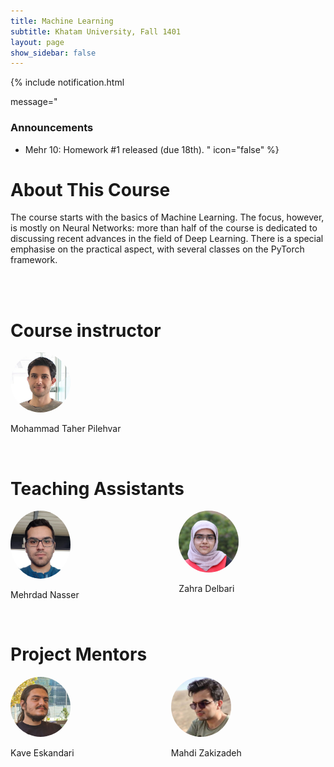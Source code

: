 ```yaml
---
title: Machine Learning
subtitle: Khatam University, Fall 1401
layout: page
show_sidebar: false
---
```


{% include notification.html

message="
### Announcements
* Mehr 10: Homework #1 released (due 18th).
" 
icon="false"
%}

# About This Course
The course starts with the basics of Machine Learning. The focus, however, is mostly on Neural Networks: more than half of the course is dedicated to discussing recent advances in the field of Deep Learning. There is a special emphasise on the practical aspect, with several classes on the PyTorch framework.



<div class="container">
 <br><br>
 
 <div class="columns is-multiline">            
  <div class="column is-desktop is-half-desktop is-one-third-widescreen">
   <h1>
    Course instructor
   </h1>
   <div class="columns is-multiline">
    <div class="column is-6 has-text-centered">
     <img src="assets/img/taher.jpg" height="auto" width="96" style="border-radius:100%">
     <p class="subtitle is-5">Mohammad Taher Pilehvar</p>
    </div>
   </div>
  </div>
 </div>
 
 <br>
 
 <div class="columns is-multiline">        
 
  <div class="column is-desktop is-half-widescreen">
   <h1>
    Teaching Assistants
   </h1>
   <div class="columns is-multiline">
    <div class="column is-3 has-text-centered">
     <img src="assets/img/nasser.jpg" height="auto" width="96" style="border-radius:100%">
     <p class="subtitle is-5">Mehrdad Nasser</p>
    </div>
    <div class="column is-3 has-text-centered">
     <img src="assets/img/delbari.jpg" height="auto" width="96" style="border-radius:100%">
     <p class="subtitle is-5">Zahra Delbari</p>
    </div>
   </div>
   </div>
   </div>
   
   <br>
  
  <div class="columns is-multiline">        
 
  <div class="column is-desktop is-half-widescreen">
   <h1>
    Project Mentors
   </h1>
   <div class="columns is-multiline">
    <div class="column is-3 has-text-centered">
     <img src="assets/img/kave.jpg" height="auto" width="96" style="border-radius:100%">
     <p class="subtitle is-5">Kave Eskandari</p>
    </div>
    <div class="column is-3 has-text-centered">
     <img src="assets/img/mahdi.jpg" height="auto" width="96" style="border-radius:100%">
     <p class="subtitle is-5">Mahdi Zakizadeh</p>
    </div>
   </div>
   </div>
   </div>
   
 <br><br><br>
 
</div>
